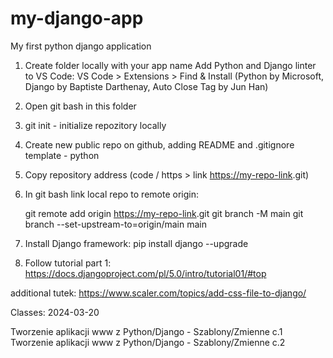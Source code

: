 # my-django-app
My first python django application

1. Create folder locally with your app name <my-first-django-app>
   Add Python and Django linter to VS Code: 
   VS Code > Extensions > Find & Install (Python by Microsoft, Django by Baptiste Darthenay, Auto Close Tag by Jun Han)

2. Open git bash in this folder
3. git init - initialize repozitory locally
4. Create new public repo on github, adding README and .gitignore template - python
5. Copy repository address (code / https > link   <https://my-repo-link>.git)
6. In git bash link local repo to remote origin: 

    git remote add origin  <https://my-repo-link>.git
	git branch -M main
    git branch --set-upstream-to=origin/main main

7. Install Django framework: pip install django --upgrade
8. Follow tutorial part 1:
   https://docs.djangoproject.com/pl/5.0/intro/tutorial01/#top


additional tutek:
https://www.scaler.com/topics/add-css-file-to-django/


Classes:
2024-03-20

Tworzenie aplikacji www z Python/Django - Szablony/Zmienne c.1
Tworzenie aplikacji www z Python/Django - Szablony/Zmienne c.2